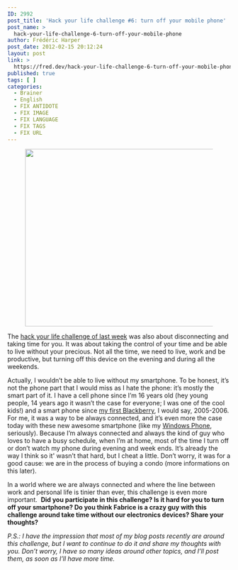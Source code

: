 ```yaml
---
ID: 2992
post_title: 'Hack your life challenge #6: turn off your mobile phone'
post_name: >
  hack-your-life-challenge-6-turn-off-your-mobile-phone
author: Frédéric Harper
post_date: 2012-02-15 20:12:24
layout: post
link: >
  https://fred.dev/hack-your-life-challenge-6-turn-off-your-mobile-phone/
published: true
tags: [ ]
categories:
  - Brainer
  - English
  - FIX ANTIDOTE
  - FIX IMAGE
  - FIX LANGUAGE
  - FIX TAGS
  - FIX URL
---
```

<figure><img title="17446765_4b976c7d02_o" src="http://fred.dev/wp-content/uploads/2012/02/17446765_4b976c7d02_o-500x400.jpg" alt="" width="500" height="400"/></figure><p>The <a href="https://fabricecalando.com/hack-your-life-project-weekends-and-evenings/" target="_blank" rel="noopener noreferrer">hack your life challenge of last week</a> was also about disconnecting and taking time for you. It was about taking the control of your time and be able to live without your precious. Not all the time, we need to live, work and be productive, but turning off this device on the evening and during all the weekends.</p><p>Actually, I wouldn’t be able to live without my smartphone. To be honest, it’s not the phone part that I would miss as I hate the phone: it’s mostly the smart part of it. I have a cell phone since I’m 16 years old (hey young people, 14 years ago it wasn’t the case for everyone; I was one of the cool kids!) and a smart phone since <a href="https://en.wikipedia.org/wiki/BlackBerry_Pearl" target="_blank" rel="noopener noreferrer">my first Blackberry</a>, I would say, 2005-2006. For me, it was a way to be always connected, and it’s even more the case today with these new awesome smartphone (like my <a href="https://www.microsoft.com/windowsphone/fr-ca/default.aspx" target="_blank" rel="noopener noreferrer">Windows Phone</a>, seriously). Because I’m always connected and always the kind of guy who loves to have a busy schedule, when I’m at home, most of the time I turn off or don’t watch my phone during evening and week ends. It’s already the way I think so it' wasn’t that hard, but I cheat a little. Don’t worry, it was for a good cause: we are in the process of buying a condo (more informations on this later).</p><p>In a world where we are always connected and where the line between work and personal life is tinier than ever, this challenge is even more important.  <strong>Did you participate in this challenge? Is it hard for you to turn off your smartphone? Do you think Fabrice is a crazy guy with this challenge around take time without our electronics devices? Share your thoughts?</strong></p><em>P.S.: I have the impression that most of my blog posts recently are around this challenge, but I want to continue to do it and share my thoughts with you. Don’t worry, I have so many ideas around other topics, and I’ll post them, as soon as I’ll have more time.</em>